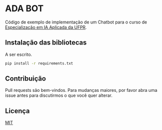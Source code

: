 # ADA BOT

Código de exemplo de implementação de um Chatbot para o curso de [Especialização em IA Aplicada da UFPR](https://iaa.ufpr.br).

## Instalação das bibliotecas

A ser escrito.

```bash
pip install -r requirements.txt
```

## Contribuição

Pull requests são bem-vindos. Para mudanças maiores, por favor abra uma issue antes para discutirmos o que você quer alterar.

## Licença

[MIT](https://choosealicense.com/licenses/mit/)
